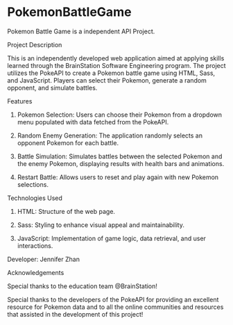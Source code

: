# PokemonBattleGame
Pokemon Battle Game is a independent API Project.

Project Description

This is an independently developed web application aimed at applying skills learned through the BrainStation Software Engineering program. 
The project utilizes the PokeAPI to create a Pokemon battle game using HTML, Sass, and JavaScript. 
Players can select their Pokemon, generate a random opponent, and simulate battles.

Features

1. Pokemon Selection: Users can choose their Pokemon from a dropdown menu populated with data fetched from the PokeAPI.
   
2. Random Enemy Generation: The application randomly selects an opponent Pokemon for each battle.
   
3. Battle Simulation: Simulates battles between the selected Pokemon and the enemy Pokemon, displaying results with health bars and animations.

4. Restart Battle: Allows users to reset and play again with new Pokemon selections.

Technologies Used

1. HTML: Structure of the web page.

2. Sass: Styling to enhance visual appeal and maintainability.
   
3. JavaScript: Implementation of game logic, data retrieval, and user interactions.

Developer: Jennifer Zhan

Acknowledgements

Special thanks to the education team @BrainStation!

Special thanks to the developers of the PokeAPI for providing an excellent resource for Pokemon data and to all the online communities and resources that assisted in the development of this project! 
